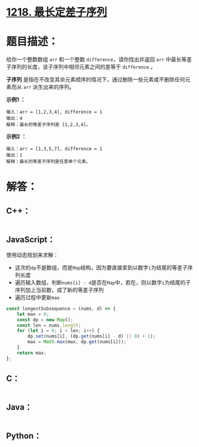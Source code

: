 # [1218. 最长定差子序列](https://leetcode-cn.com/problems/longest-arithmetic-subsequence-of-given-difference/)

# 题目描述：

给你一个整数数组 `arr` 和一个整数 `difference`，请你找出并返回 `arr` 中最长等差子序列的长度，该子序列中相邻元素之间的差等于 `difference` 。

**子序列** 是指在不改变其余元素顺序的情况下，通过删除一些元素或不删除任何元素而从 `arr` 派生出来的序列。



**示例1 ：**

```
输入：arr = [1,2,3,4], difference = 1
输出：4
解释：最长的等差子序列是 [1,2,3,4]。
```

**示例2 ：**

```
输入：arr = [1,3,5,7], difference = 1
输出：1
解释：最长的等差子序列是任意单个元素。
```



# 解答：

## C++：

```cpp

```

## JavaScript：

使用动态规划来求解：

- 这次的`dp`不是数组，而是`Map`结构，因为要直接拿到以数字`i`为结尾的等差子序列长度
- 遍历输入数组，判断`nums[i] - d`是否在`Map`中，若在，则以数字`i`为结尾的子序列加上当前数，成了新的等差子序列
- 遍历过程中更新`max`

```JavaScript
const longestSubsequence = (nums, d) => {
    let max = 0;
    const dp = new Map();
    const len = nums.length;
    for (let i = 0; i < len; i++) {
        dp.set(nums[i], (dp.get(nums[i] - d) || 0) + 1);
        max = Math.max(max, dp.get(nums[i]));
    }
    return max;
};
```

## C：
```c

```

## Java：
```java

```

## Python：

```python

```
